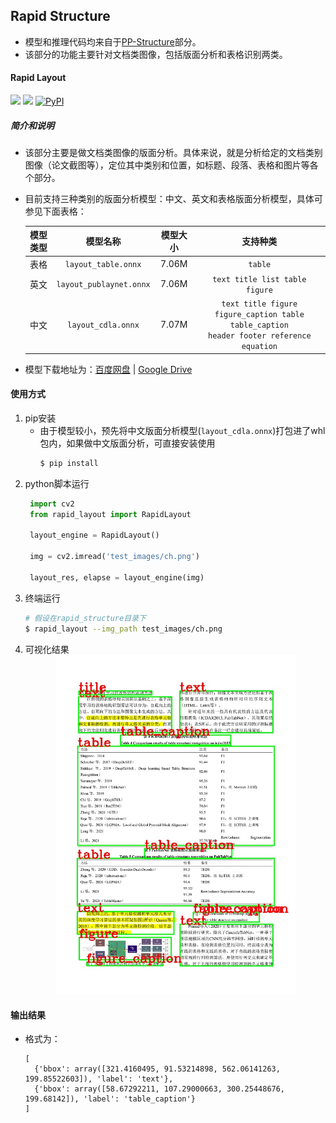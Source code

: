 ## Rapid Structure
- 模型和推理代码均来自于[PP-Structure](https://github.com/PaddlePaddle/PaddleOCR/blob/release%2F2.6/ppstructure/README_ch.md#32)部分。
- 该部分的功能主要针对文档类图像，包括版面分析和表格识别两类。

#### Rapid Layout
<p align="left">
    <a href=""><img src="https://img.shields.io/badge/Python-3.6+-aff.svg"></a>
    <a href=""><img src="https://img.shields.io/badge/OS-Linux%2C%20Win%2C%20Mac-pink.svg"></a>
    <a href="https://pypi.org/project/rapid-layout/"><img alt="PyPI" src="https://img.shields.io/pypi/v/rapid-layout?style=plastic"></a>
</p>

##### 简介和说明
- 该部分主要是做文档类图像的版面分析。具体来说，就是分析给定的文档类别图像（论文截图等），定位其中类别和位置，如标题、段落、表格和图片等各个部分。
- 目前支持三种类别的版面分析模型：中文、英文和表格版面分析模型，具体可参见下面表格：

    | 模型类型  |        模型名称         | 模型大小 |                           支持种类                           |
    |:---:|:---:|:---:|:---:|
    |   表格   |   `layout_table.onnx`   |  7.06M   |                           `table`                            |
    |   英文   | `layout_publaynet.onnx` |  7.06M   |                `text title list table figure`                |
    |   中文   |   `layout_cdla.onnx`    |  7.07M   | `text title figure  figure_caption table table_caption` <br> `header footer reference equation` |
- 模型下载地址为：[百度网盘](https://pan.baidu.com/s/1PI9fksW6F6kQfJhwUkewWg?pwd=p29g) | [Google Drive](https://drive.google.com/drive/folders/1DAPWSN2zGQ-ED_Pz7RaJGTjfkN2-Mvsf?usp=sharing)

#### 使用方式
1. pip安装
   - 由于模型较小，预先将中文版面分析模型(`layout_cdla.onnx`)打包进了whl包内，如果做中文版面分析，可直接安装使用
        ```bash
        $ pip install
        ```
2. python脚本运行
   ```python
    import cv2
    from rapid_layout import RapidLayout

    layout_engine = RapidLayout()

    img = cv2.imread('test_images/ch.png')

    layout_res, elapse = layout_engine(img)
   ```
3. 终端运行
   ```bash
   # 假设在rapid_structure目录下
   $ rapid_layout --img_path test_images/ch.png
   ```
4. 可视化结果
    <div align="center">
        <img src="./test_images/layout_result.jpg" width="80%" height="80%">
    </div>

#### 输出结果
- 格式为：
  ```text
  [
    {'bbox': array([321.4160495, 91.53214898, 562.06141263, 199.85522603]), 'label': 'text'},
    {'bbox': array([58.67292211, 107.29000663, 300.25448676, 199.68142]), 'label': 'table_caption'}
  ]
  ```